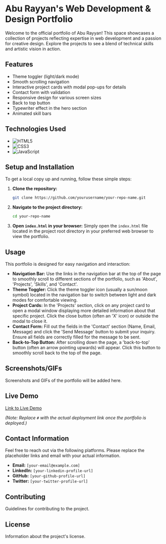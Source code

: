 # Abu Rayyan's Web Development & Design Portfolio

Welcome to the official portfolio of Abu Rayyan! This space showcases a collection of projects reflecting expertise in web development and a passion for creative design. Explore the projects to see a blend of technical skills and artistic vision in action.

## Features

- Theme toggler (light/dark mode)
- Smooth scrolling navigation
- Interactive project cards with modal pop-ups for details
- Contact form with validation
- Responsive design for various screen sizes
- Back to top button
- Typewriter effect in the hero section
- Animated skill bars

## Technologies Used

- ![HTML5](https://img.shields.io/badge/html5-%23E34F26.svg?style=for-the-badge&logo=html5&logoColor=white)
- ![CSS3](https://img.shields.io/badge/css3-%231572B6.svg?style=for-the-badge&logo=css3&logoColor=white)
- ![JavaScript](https://img.shields.io/badge/javascript-%23323330.svg?style=for-the-badge&logo=javascript&logoColor=%23F7DF1E)

## Setup and Installation

To get a local copy up and running, follow these simple steps:

1. **Clone the repository:**
   ```bash
   git clone https://github.com/yourusername/your-repo-name.git
   ```
2. **Navigate to the project directory:**
   ```bash
   cd your-repo-name
   ```
3. **Open `index.html` in your browser:**
   Simply open the `index.html` file located in the project root directory in your preferred web browser to view the portfolio.

## Usage

This portfolio is designed for easy navigation and interaction:

- **Navigation Bar:** Use the links in the navigation bar at the top of the page to smoothly scroll to different sections of the portfolio, such as 'About', 'Projects', 'Skills', and 'Contact'.
- **Theme Toggler:** Click the theme toggler icon (usually a sun/moon symbol) located in the navigation bar to switch between light and dark modes for comfortable viewing.
- **Project Cards:** In the 'Projects' section, click on any project card to open a modal window displaying more detailed information about that specific project. Click the close button (often an 'X' icon) or outside the modal to close it.
- **Contact Form:** Fill out the fields in the 'Contact' section (Name, Email, Message) and click the 'Send Message' button to submit your inquiry. Ensure all fields are correctly filled for the message to be sent.
- **Back-to-Top Button:** After scrolling down the page, a 'back-to-top' button (often an arrow pointing upwards) will appear. Click this button to smoothly scroll back to the top of the page.

## Screenshots/GIFs

Screenshots and GIFs of the portfolio will be added here.

## Live Demo

[Link to Live Demo](#)

*(Note: Replace `#` with the actual deployment link once the portfolio is deployed.)*

## Contact Information

Feel free to reach out via the following platforms. Please replace the placeholder links and email with your actual information.

- **Email:** `[your-email@example.com]`
- **LinkedIn:** `[your-linkedin-profile-url]`
- **GitHub:** `[your-github-profile-url]`
- **Twitter:** `[your-twitter-profile-url]`

## Contributing

Guidelines for contributing to the project.

## License

Information about the project's license.
